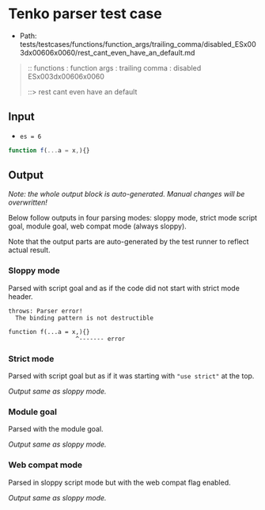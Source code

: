 # Tenko parser test case

- Path: tests/testcases/functions/function_args/trailing_comma/disabled_ESx003dx00606x0060/rest_cant_even_have_an_default.md

> :: functions : function args : trailing comma : disabled ESx003dx00606x0060
>
> ::> rest cant even have an default

## Input

- `es = 6`

`````js
function f(...a = x,){}
`````

## Output

_Note: the whole output block is auto-generated. Manual changes will be overwritten!_

Below follow outputs in four parsing modes: sloppy mode, strict mode script goal, module goal, web compat mode (always sloppy).

Note that the output parts are auto-generated by the test runner to reflect actual result.

### Sloppy mode

Parsed with script goal and as if the code did not start with strict mode header.

`````
throws: Parser error!
  The binding pattern is not destructible

function f(...a = x,){}
                   ^------- error
`````

### Strict mode

Parsed with script goal but as if it was starting with `"use strict"` at the top.

_Output same as sloppy mode._

### Module goal

Parsed with the module goal.

_Output same as sloppy mode._

### Web compat mode

Parsed in sloppy script mode but with the web compat flag enabled.

_Output same as sloppy mode._
